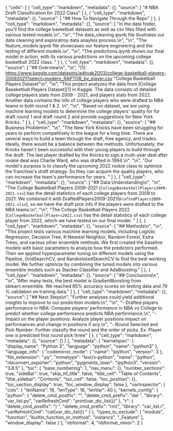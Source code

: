 {
 "cells": [
  {
   "cell_type": "markdown",
   "metadata": {},
   "source": [
    "# NBA Draft Classification for 2022 Class"
   ]
  },
  {
   "cell_type": "markdown",
   "metadata": {},
   "source": [
    "## How To Navigate Through the Repo"
   ]
  },
  {
   "cell_type": "markdown",
   "metadata": {},
   "source": [
    "In the data folder, you'll find the college basketball datasets as well as csv files filled with various tested models.\n",
    "\n",
    "The data_cleaning.ipynb file illustrates our data cleaning and exploratroy data anaylsis process.\n",
    "\n",
    "The feature_models.ipynb file showcases our feature engineering and the testing of different models.\n",
    "\n",
    "The predictions.ipynb shows our final model in action, with its various predictions on the upcoming college basketball 2022 class. "
   ]
  },
  {
   "cell_type": "markdown",
   "metadata": {},
   "source": [
    "## Overview\n",
    "\n",
    "[1]: https://www.kaggle.com/datasets/adityak2003/college-basketball-players-20092021?select=modern_RAPTOR_by_player.csv \"College Basketball Players Dataset\"\n",
    "\n",
    "This project analyzes the data from [College Baseketball Players Dataset][1] in Kaggle. The data consists of detailed college players stats from 2009 - 2021, and players stats from 2022. Another data contains the info of college players who were drafted to NBA teams in both round 1 & 2.  \n",
    "\n",
    "Based on dataset, we are using machine learning models to determine the college players' quality for for draft round 1 and draft round 2 and provide suggestions for New York Knicks. "
   ]
  },
  {
   "cell_type": "markdown",
   "metadata": {},
   "source": [
    "## Business Problem\n",
    "\n",
    "The New York Knicks have been struggling for years to perform competitvely in the league for a long time. There are several ways to build a team through the draft, free agency, and trades. Ideally, there would be a balance between the methods. Unfortunately, the Knicks haven't been successful with their young players to build through the draft. The last player drafted by the Knicks to sign a multi-year deal after rookie deal was Charlie Ward, who was drafted in 1994.\n",
    "\n",
    "Our model's purpose is to classfy the upcoming 2022 rookie class to optimize the franchise's draft strategy. So they can acquire the quality players, who can increase the team's performance for years. "
   ]
  },
  {
   "cell_type": "markdown",
   "metadata": {},
   "source": [
    "## Data Understanding\n",
    "\n",
    "The College Basketball Players 2009-2021 (`CollegeBasketballPlayers2009-2021.csv`) has the detail statistics of each college players from 2009 to 2021. We combined it with DraftedPlayers2009-2021(`DraftedPlayers2009-2021.xlsx`), so we have the draft pick info if the players were drafted to the NBA teams.\n",
    "\n",
    "The College Basketball Players 2022 (`CollegeBasketballPlayers2022.csv`) has the detail statistics of each college player from 2022, which we have tested on our final model. "
   ]
  },
  {
   "cell_type": "markdown",
   "metadata": {},
   "source": [
    "## Methods\n",
    "\n",
    "This project tests various machine learning models, including Logistic Regression, Decision Tree, K-Nearest Neighbor, Random Forest, Extra Trees, and various other ensemble methods. We first created the baseline models with basic parameters to analyze how the predictors performed. Then we applied hyperparameter tuning on different models using the Pipeline, GridSearchCV, and RandomizedSearchCV to find the best working model. We further optimize by combining the tuned models into various ensemble models such as Stacker Classifier and AdaBoosting."
   ]
  },
  {
   "cell_type": "markdown",
   "metadata": {},
   "source": [
    "## Conclusions\n",
    "\n",
    "After many tests, the best model is GradientBoosting from sklearn.ensemble. We reached 85% accuracy scores on testing data and 79 % validation on training data."
   ]
  },
  {
   "cell_type": "markdown",
   "metadata": {},
   "source": [
    "## Next Steps\n",
    "Further analyses could yield additional insights to improve to our predicition models:\n",
    "\n",
    "- Drafted players performance in NBA: Compare players’ performance in NBA vs College to predict whether college performance predicts NBA performance.\n",
    "- Impact on the player positions: Analyze player positions impact on performances and change in positions if any.\n",
    "- Round Selected and Pick Number: Further classify the round and the order of picks. Ex: Player one is predicted first round pick three"
   ]
  },
  {
   "cell_type": "markdown",
   "metadata": {},
   "source": []
  }
 ],
 "metadata": {
  "kernelspec": {
   "display_name": "Python 3",
   "language": "python",
   "name": "python3"
  },
  "language_info": {
   "codemirror_mode": {
    "name": "ipython",
    "version": 3
   },
   "file_extension": ".py",
   "mimetype": "text/x-python",
   "name": "python",
   "nbconvert_exporter": "python",
   "pygments_lexer": "ipython3",
   "version": "3.8.5"
  },
  "toc": {
   "base_numbering": 1,
   "nav_menu": {},
   "number_sections": true,
   "sideBar": true,
   "skip_h1_title": false,
   "title_cell": "Table of Contents",
   "title_sidebar": "Contents",
   "toc_cell": false,
   "toc_position": {},
   "toc_section_display": true,
   "toc_window_display": false
  },
  "varInspector": {
   "cols": {
    "lenName": 16,
    "lenType": 16,
    "lenVar": 40
   },
   "kernels_config": {
    "python": {
     "delete_cmd_postfix": "",
     "delete_cmd_prefix": "del ",
     "library": "var_list.py",
     "varRefreshCmd": "print(var_dic_list())"
    },
    "r": {
     "delete_cmd_postfix": ") ",
     "delete_cmd_prefix": "rm(",
     "library": "var_list.r",
     "varRefreshCmd": "cat(var_dic_list()) "
    }
   },
   "types_to_exclude": [
    "module",
    "function",
    "builtin_function_or_method",
    "instance",
    "_Feature"
   ],
   "window_display": false
  }
 },
 "nbformat": 4,
 "nbformat_minor": 2
}

